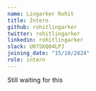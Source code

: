 ```yaml
---
name: Lingarker Rohit
title: Intern
github: rohitlingarker
twitter: rohitlingarker
linkedin: rohitlingarker
slack: U07SKQ84LPJ
joining_date: "15/10/2024"
role: intern
---
```


Still waiting for this
